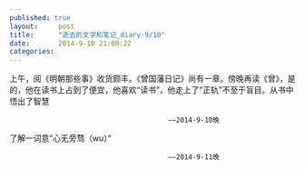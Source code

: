 ```yaml
---
published: true
layout:     post
title:      "逝去的文学和笔记_diary-9/10"
date:       2014-9-10 21:00:22
categories:
---
```

<p>上午，阅《明朝那些事》收货颇丰。《曾国藩日记》尚有一章。傍晚再读《曾》，是的，他在读书上占到了便宜，他喜欢“读书”，他走上了“正轨”不至于盲目。从书中悟出了智慧</p> 

                                                                           
                                           ——2014-9-10晚
<p>了解一词意“心无旁骛（wu）”</p> 

                                                                           
                                           ——2014-9-11晚